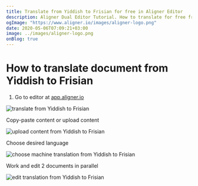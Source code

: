 ```yaml
---
title: Translate from Yiddish to Frisian for free in Aligner Editor
description: Aligner Dual Editor Tutorial. How to translate for free from Yiddish to Frisian. Aligner is multilingual document management platform. 
ogImage: "https://www.aligner.io/images/aligner-logo.png"
date: 2020-05-06T07:09:21+03:00
image: ../images/aligner-logo.png
onBlog: true
---
```


# How to translate document from Yiddish to Frisian

1. Go to editor at [app.aligner.io](https://app.aligner.io "Aligner App web page")

![translate from Yiddish to Frisian](../aligner-blank-editor.png "translate from Yiddish to Frisian")

Copy-paste content or upload content

![upload content from Yiddish to Frisian](../aligner-uploaded-document.png "upload content from Yiddish to Frisian")

Choose desired language

![choose machine translation from Yiddish to Frisian](../aligner-language-dropdown.png "choose machine translation from Yiddish to Frisian")

Work and edit 2 documents in parallel

![edit translation from Yiddish to Frisian](../aligner-double-sitded-editor.png "edit translation from Yiddish to Frisian")


